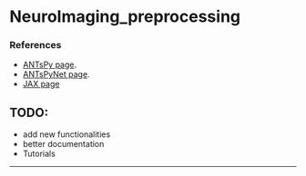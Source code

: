 # NeuroImaging_preprocessing

### References
* [ANTsPy page](https://github.com/ANTsX/ANTsPy).
* [ANTsPyNet page](https://github.com/ANTsX/ANTsPyNet).
* [JAX page](https://github.com/google/jax)

## TODO:
* add new functionalities
* better documentation
* Tutorials
---